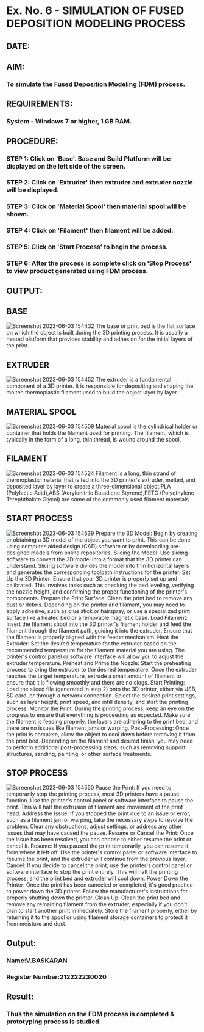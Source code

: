 # Ex. No. 6 - SIMULATION OF FUSED DEPOSITION MODELING PROCESS

## DATE: 
## AIM:
### To simulate the Fused Deposition Modeling (FDM) process.

## REQUIREMENTS:
### System - Windows 7 or higher, 1 GB RAM.

## PROCEDURE:
### STEP 1: Click on 'Base'. Base and Build Platform will be displayed on the left side of the screen.
### STEP 2: Click on 'Extruder' then extruder and extruder nozzle will be displayed.
### STEP 3: Click on 'Material Spool' then material spool will be shown.
### STEP 4: Click on 'Filament' then filament will be added.
### STEP 5: Click on 'Start Process' to begin the process.
### STEP 6: After the process is complete click on 'Stop Process' to view product generated using FDM process.

## OUTPUT:
## BASE
![Screenshot 2023-06-03 154432](https://github.com/BaskaranV15/Ex.-No---6.-SIMULATION-OF-FUSED-DEPOSITION-MODELING-PROCESS/assets/118703522/197b1c93-fece-4afc-9541-10b2bffa3b57)
The base or print bed is the flat surface on which the object is built during the 3D printing process. It is usually a heated platform that provides stability and adhesion for the initial layers of the print.

## EXTRUDER
![Screenshot 2023-06-03 154452](https://github.com/BaskaranV15/Ex.-No---6.-SIMULATION-OF-FUSED-DEPOSITION-MODELING-PROCESS/assets/118703522/ff84d126-a04f-4ac6-829c-334e9315549c)
The extruder is a fundamental component of a 3D printer. It is responsible for depositing and shaping the molten thermoplastic filament used to build the object layer by layer.
## MATERIAL SPOOL
![Screenshot 2023-06-03 154509](https://github.com/BaskaranV15/Ex.-No---6.-SIMULATION-OF-FUSED-DEPOSITION-MODELING-PROCESS/assets/118703522/5345bd3a-df9c-4ea1-ae69-2898c43d6b5b)
Material spool is the cylindrical holder or container that holds the filament used for printing. The filament, which is typically in the form of a long, thin thread, is wound around the spool.
## FILAMENT
![Screenshot 2023-06-03 154524](https://github.com/BaskaranV15/Ex.-No---6.-SIMULATION-OF-FUSED-DEPOSITION-MODELING-PROCESS/assets/118703522/e30abba9-6210-4629-b7ef-086d7787b60b)
Filament is a long, thin strand of thermoplastic material that is fed into the 3D printer's extruder, melted, and deposited layer by layer to create a three-dimensional object.PLA (Polylactic Acid),ABS (Acrylonitrile Butadiene Styrene),PETG (Polyethylene Terephthalate Glycol) are some of the commonly used filament materials.
## START PROCESS
![Screenshot 2023-06-03 154539](https://github.com/BaskaranV15/Ex.-No---6.-SIMULATION-OF-FUSED-DEPOSITION-MODELING-PROCESS/assets/118703522/122b1d58-95e6-4c73-86e5-a97eff7ca036)
Prepare the 3D Model: Begin by creating or obtaining a 3D model of the object you want to print. This can be done using computer-aided design (CAD) software or by downloading pre-designed models from online repositories.
Slicing the Model: Use slicing software to convert the 3D model into a format that the 3D printer can understand. Slicing software divides the model into thin horizontal layers and generates the corresponding toolpath instructions for the printer.
Set Up the 3D Printer: Ensure that your 3D printer is properly set up and calibrated. This involves tasks such as checking the bed leveling, verifying the nozzle height, and confirming the proper functioning of the printer's components.
Prepare the Print Surface: Clean the print bed to remove any dust or debris. Depending on the printer and filament, you may need to apply adhesive, such as glue stick or hairspray, or use a specialized print surface like a heated bed or a removable magnetic base.
Load Filament: Insert the filament spool into the 3D printer's filament holder and feed the filament through the filament path, guiding it into the extruder. Ensure that the filament is properly aligned with the feeder mechanism.
Heat the Extruder: Set the desired temperature for the extruder based on the recommended temperature for the filament material you are using. The printer's control panel or software interface will allow you to adjust the extruder temperature.
Preheat and Prime the Nozzle: Start the preheating process to bring the extruder to the desired temperature. Once the extruder reaches the target temperature, extrude a small amount of filament to ensure that it is flowing smoothly and there are no clogs.
Start Printing: Load the sliced file (generated in step 2) onto the 3D printer, either via USB, SD card, or through a network connection. Select the desired print settings, such as layer height, print speed, and infill density, and start the printing process.
Monitor the Print: During the printing process, keep an eye on the progress to ensure that everything is proceeding as expected. Make sure the filament is feeding properly, the layers are adhering to the print bed, and there are no issues like filament jams or warping.
Post-Processing: Once the print is complete, allow the object to cool down before removing it from the print bed. Depending on the filament and desired finish, you may need to perform additional post-processing steps, such as removing support structures, sanding, painting, or other surface treatments.
## STOP PROCESS
![Screenshot 2023-06-03 154550](https://github.com/BaskaranV15/Ex.-No---6.-SIMULATION-OF-FUSED-DEPOSITION-MODELING-PROCESS/assets/118703522/2a1b3e62-41d4-4acf-ab57-43b995713bca)
Pause the Print: If you need to temporarily stop the printing process, most 3D printers have a pause function. Use the printer's control panel or software interface to pause the print. This will halt the extrusion of filament and movement of the print head.
Address the Issue: If you stopped the print due to an issue or error, such as a filament jam or warping, take the necessary steps to resolve the problem. Clear any obstructions, adjust settings, or address any other issues that may have caused the pause.
Resume or Cancel the Print: Once the issue has been resolved, you can choose to either resume the print or cancel it.
Resume: If you paused the print temporarily, you can resume it from where it left off. Use the printer's control panel or software interface to resume the print, and the extruder will continue from the previous layer.
Cancel: If you decide to cancel the print, use the printer's control panel or software interface to stop the print entirely. This will halt the printing process, and the print bed and extruder will cool down.
Power Down the Printer: Once the print has been canceled or completed, it's good practice to power down the 3D printer. Follow the manufacturer's instructions for properly shutting down the printer.
Clean Up: Clean the print bed and remove any remaining filament from the extruder, especially if you don't plan to start another print immediately. Store the filament properly, either by returning it to the spool or using filament storage containers to protect it from moisture and dust.
## Output:

### Name:V.BASKARAN
### Register Number:212222230020

## Result:
### Thus the simulation on the FDM process is completed & prototyping process is studied.
